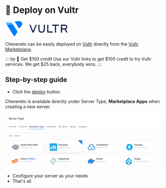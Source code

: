 # 🚀 Deploy on Vultr

<img src="../src/partners/vultr/logo_onwhite.svg" alt="Vultr" width="200"/>

Chevereto can be easily deployed on [Vultr](https://www.vultr.com/?ref=8880328-6G) directly from the [Vultr Marketplace](https://www.vultr.com/marketplace/?ref=8880328-6G).

::: tip 🤗 Get $100 credit
Use our Vultr links to get $100 credit to try Vultr services. We get $25 back, everybody wins.
:::

## Step-by-step guide

* Click the [deploy](https://chv.to/vultr) button

Chevereto is available directly under Server Type, **Marketplace Apps** when creating a new server.

![Chevereto on Vultr](../src/partners/vultr/screen/panel-server-type.jpg "Chevereto on Vultr")

* Configure your server as your needs
* That's all
